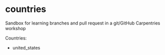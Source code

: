 # countries


Sandbox for learning branches and pull request in a git/GitHub Carpentries workshop

Countries: 
- united_states
